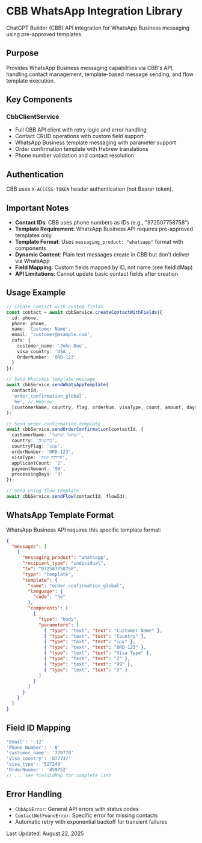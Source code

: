 # CBB WhatsApp Integration Library

ChatGPT Builder (CBB) API integration for WhatsApp Business messaging using pre-approved templates.

## Purpose

Provides WhatsApp Business messaging capabilities via CBB's API, handling contact management, template-based message sending, and flow template execution.

## Key Components

### CbbClientService
- Full CBB API client with retry logic and error handling
- Contact CRUD operations with custom field support
- WhatsApp Business template messaging with parameter support
- Order confirmation template with Hebrew translations
- Phone number validation and contact resolution

## Authentication

CBB uses `X-ACCESS-TOKEN` header authentication (not Bearer token).

## Important Notes

- **Contact IDs**: CBB uses phone numbers as IDs (e.g., "972507758758")
- **Template Requirement**: WhatsApp Business API requires pre-approved templates only
- **Template Format**: Uses `messaging_product: "whatsapp"` format with components
- **Dynamic Content**: Plain text messages create in CBB but don't deliver via WhatsApp
- **Field Mapping**: Custom fields mapped by ID, not name (see fieldIdMap)
- **API Limitations**: Cannot update basic contact fields after creation

## Usage Example

```typescript
// Create contact with custom fields
const contact = await cbbService.createContactWithFields({
  id: phone,
  phone: phone,
  name: 'Customer Name',
  email: 'customer@example.com',
  cufs: {
    customer_name: 'John Doe',
    visa_country: 'USA',
    OrderNumber: 'ORD-123'
  }
});

// Send WhatsApp template message
await cbbService.sendWhatsAppTemplate(
  contactId,
  'order_confirmation_global',
  'he', // Hebrew
  [customerName, country, flag, orderNum, visaType, count, amount, days]
);

// Send order confirmation template
await cbbService.sendOrderConfirmation(contactId, {
  customerName: 'ישראל ישראלי',
  country: 'בריטניה',
  countryFlag: '🇬🇧',
  orderNumber: 'ORD-123',
  visaType: 'תיירות שנה',
  applicantCount: '2',
  paymentAmount: '99',
  processingDays: '3'
});

// Send using flow template
await cbbService.sendFlow(contactId, flowId);
```

## WhatsApp Template Format

WhatsApp Business API requires this specific template format:

```json
{
  "messages": [
    {
      "messaging_product": "whatsapp",
      "recipient_type": "individual",
      "to": "972507758758",
      "type": "template",
      "template": {
        "name": "order_confirmation_global",
        "language": {
          "code": "he"
        },
        "components": [
          {
            "type": "body",
            "parameters": [
              { "type": "text", "text": "Customer Name" },
              { "type": "text", "text": "Country" },
              { "type": "text", "text": "🇬🇧" },
              { "type": "text", "text": "ORD-123" },
              { "type": "text", "text": "Visa Type" },
              { "type": "text", "text": "2" },
              { "type": "text", "text": "99" },
              { "type": "text", "text": "3" }
            ]
          }
        ]
      }
    }
  ]
}
```

## Field ID Mapping

```typescript
'Email': '-12'
'Phone Number': '-8'  
'customer_name': '779770'
'visa_country': '877737'
'visa_type': '527249'
'OrderNumber': '459752'
// ... see fieldIdMap for complete list
```

## Error Handling

- `CbbApiError`: General API errors with status codes
- `ContactNotFoundError`: Specific error for missing contacts
- Automatic retry with exponential backoff for transient failures

Last Updated: August 22, 2025